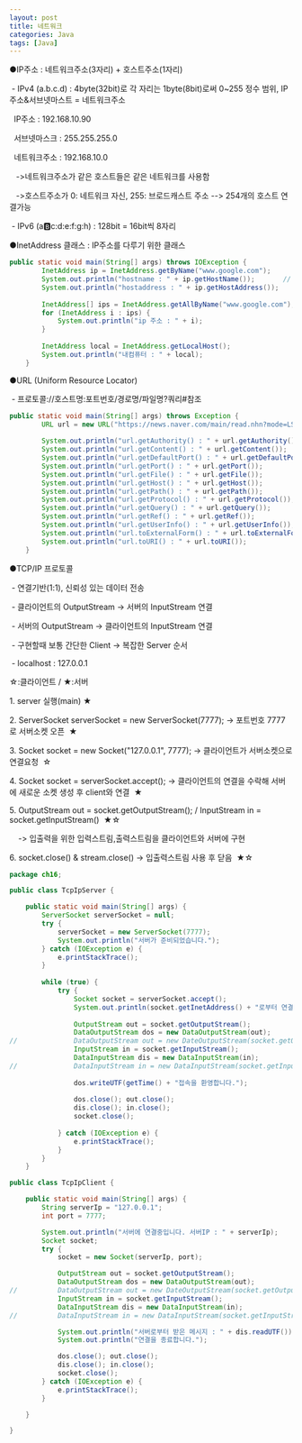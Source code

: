 ```yaml
---
layout: post
title: 네트워크
categories: Java
tags: [Java]
---
```


●IP주소 : 네트워크주소(3자리) + 호스트주소(1자리)

 - IPv4 (a.b.c.d) : 4byte(32bit)로 각 자리는 1byte(8bit)로써 0~255 정수 범위, IP주소&서브넷마스트 = 네트워크주소

  IP주소 : 192.168.10.90

  서브넷마스크 : 255.255.255.0 

  네트워크주소 : 192.168.10.0

   ->네트워크주소가 같은 호스트들은 같은 네트워크를 사용함

   ->호스트주소가 0: 네트워크 자신, 255: 브로드캐스트 주소 --> 254개의 호스트 연결가능

 - IPv6 (a:b:c:d:e:f:g:h) : 128bit = 16bit씩 8자리

●InetAddress 클래스 : IP주소를 다루기 위한 클래스

```java
public static void main(String[] args) throws IOException {
		InetAddress ip = InetAddress.getByName("www.google.com");
		System.out.println("hostname : " + ip.getHostName());		// 호스트이름
		System.out.println("hostaddress : " + ip.getHostAddress()); 	// 호스트주소
		
		InetAddress[] ips = InetAddress.getAllByName("www.google.com");
		for (InetAddress i : ips) {
			System.out.println("ip 주소 : " + i);
		}	
		
		InetAddress local = InetAddress.getLocalHost();
		System.out.println("내컴퓨터 : " + local);
	}
```

●URL (Uniform Resource Locator)

 - 프로토콜://호스트명:포트번호/경로명/파일명?쿼리#참조

```java
public static void main(String[] args) throws Exception {
		URL url = new URL("https://news.naver.com/main/read.nhn?mode=LSD&mid=shm&sid1=101&oid=011&aid=0003753620");
		
		System.out.println("url.getAuthority() : " + url.getAuthority());
		System.out.println("url.getContent() : " + url.getContent());
		System.out.println("url.getDefaultPort() : " + url.getDefaultPort());
		System.out.println("url.getPort() : " + url.getPort());
		System.out.println("url.getFile() : " + url.getFile());
		System.out.println("url.getHost() : " + url.getHost());
		System.out.println("url.getPath() : " + url.getPath());
		System.out.println("url.getProtocol() : " + url.getProtocol());
		System.out.println("url.getQuery() : " + url.getQuery());
		System.out.println("url.getRef() : " + url.getRef());
		System.out.println("url.getUserInfo() : " + url.getUserInfo());
		System.out.println("url.toExternalForm() : " + url.toExternalForm());
		System.out.println("url.toURI() : " + url.toURI());
	}
```

●TCP/IP 프로토콜

 - 연결기반(1:1), 신뢰성 있는 데이터 전송

 - 클라이언트의 OutputStream -> 서버의 InputStream 연결

 - 서버의 OutputStream -> 클라이언트의 InputStream 연결

 - 구현할때 보통 간단한 Client -> 복잡한 Server 순서

 - localhost : 127.0.0.1

☆:클라이언트 / ★:서버

1\. server 실행(main) ★

2\. ServerSocket serverSocket = new ServerSocket(7777); -> 포트번호 7777로 서버소켓 오픈  ★

3\. Socket socket = new Socket("127.0.0.1", 7777); -\> 클라이언트가 서버소켓으로 연결요청  ☆

4\. Socket socket = serverSocket.accept(); -> 클라이언트의 연결을 수락해 서버에 새로운 소켓 생성 후 client와 연결  ★

5\. OutputStream out = socket.getOutputStream(); / InputStream in = socket.getInputStream()  ★☆

    -> 입출력을 위한 입력스트림,출력스트림을 클라이언트와 서버에 구현  

6\. socket.close() & stream.close() -> 입출력스트림 사용 후 닫음  ★☆

```java
package ch16;

public class TcpIpServer {

	public static void main(String[] args) {
		ServerSocket serverSocket = null;
		try {
			serverSocket = new ServerSocket(7777);
			System.out.println("서버가 준비되었습니다.");
		} catch (IOException e) {
			e.printStackTrace();
		}
		
		while (true) {
			try {
				Socket socket = serverSocket.accept();
				System.out.println(socket.getInetAddress() + "로부터 연결요청이 들어왔습니다.");
                
				OutputStream out = socket.getOutputStream();
				DataOutputStream dos = new DataOutputStream(out);
//				DataOutputStream out = new DateOutputStream(socket.getOutputStream());
				InputStream in = socket.getInputStream();
				DataInputStream dis = new DataInputStream(in);
//				DataInputStream in = new DataInputStream(socket.getInputStream));
				
				dos.writeUTF(getTime() + "접속을 환영합니다.");
				
				dos.close(); out.close();
				dis.close(); in.close();
				socket.close();
				
			} catch (IOException e) {
				e.printStackTrace();
			}
		}
	}
```

```java
public class TcpIpClient {

	public static void main(String[] args) {
		String serverIp = "127.0.0.1";
		int port = 7777;

		System.out.println("서버에 연결중입니다. 서버IP : " + serverIp);
		Socket socket;
		try {
			socket = new Socket(serverIp, port);

			OutputStream out = socket.getOutputStream();
			DataOutputStream dos = new DataOutputStream(out);
//			DataOutputStream out = new DateOutputStream(socket.getOutputStream());
			InputStream in = socket.getInputStream();
			DataInputStream dis = new DataInputStream(in);
//			DataInputStream in = new DataInputStream(socket.getInputStream));

			System.out.println("서버로부터 받은 메시지 : " + dis.readUTF());
			System.out.println("연결을 종료합니다.");

			dos.close(); out.close();
			dis.close(); in.close();
			socket.close();
		} catch (IOException e) {
			e.printStackTrace();
		}

	}

}
```